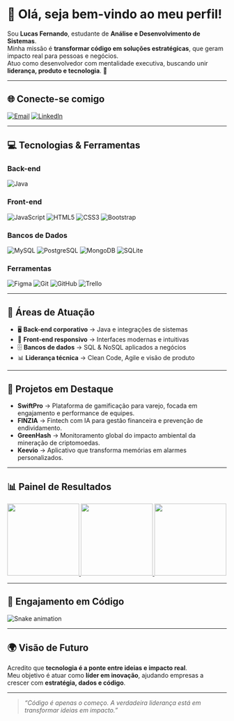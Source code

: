 # 👋 Olá, seja bem-vindo ao meu perfil!

Sou **Lucas Fernando**, estudante de **Análise e Desenvolvimento de Sistemas**.  
Minha missão é **transformar código em soluções estratégicas**, que geram impacto real para pessoas e negócios.  
Atuo como desenvolvedor com mentalidade executiva, buscando unir **liderança, produto e tecnologia**. 🚀

---

## 🌐 Conecte-se comigo
[![Email](https://img.shields.io/badge/Email-0A66C2?logo=gmail&logoColor=white)](mailto:lucasferdev01@gmail.com)
[![LinkedIn](https://img.shields.io/badge/LinkedIn-0A66C2?logo=linkedin&logoColor=white)](https://www.linkedin.com/in/lucas-fernando-silva-6a8903368)

---
## 💻 Tecnologias & Ferramentas

### Back-end
![Java](https://img.shields.io/badge/Java-000000?logo=openjdk&logoColor=0A66C2)

### Front-end
![JavaScript](https://img.shields.io/badge/JavaScript-000000?logo=javascript&logoColor=0A66C2)
![HTML5](https://img.shields.io/badge/HTML5-000000?logo=html5&logoColor=0A66C2)
![CSS3](https://img.shields.io/badge/CSS3-000000?logo=css3&logoColor=0A66C2)
![Bootstrap](https://img.shields.io/badge/Bootstrap-000000?logo=bootstrap&logoColor=0A66C2)

### Bancos de Dados
![MySQL](https://img.shields.io/badge/MySQL-000000?logo=mysql&logoColor=0A66C2)
![PostgreSQL](https://img.shields.io/badge/PostgreSQL-000000?logo=postgresql&logoColor=0A66C2)
![MongoDB](https://img.shields.io/badge/MongoDB-000000?logo=mongodb&logoColor=0A66C2)
![SQLite](https://img.shields.io/badge/SQLite-000000?logo=sqlite&logoColor=0A66C2)

### Ferramentas
![Figma](https://img.shields.io/badge/Figma-000000?logo=figma&logoColor=0A66C2)
![Git](https://img.shields.io/badge/Git-000000?logo=git&logoColor=0A66C2)
![GitHub](https://img.shields.io/badge/GitHub-000000?logo=github&logoColor=0A66C2)
![Trello](https://img.shields.io/badge/Trello-000000?logo=trello&logoColor=0A66C2)

---
## 💼 Áreas de Atuação
- 🖥️ **Back-end corporativo** → Java e integrações de sistemas  
- 🎨 **Front-end responsivo** → Interfaces modernas e intuitivas  
- 🗄️ **Bancos de dados** → SQL & NoSQL aplicados a negócios  
- 📊 **Liderança técnica** → Clean Code, Agile e visão de produto  

---

## 🚀 Projetos em Destaque
- **SwiftPro** → Plataforma de gamificação para varejo, focada em engajamento e performance de equipes.  
- **FINZIA** → Fintech com IA para gestão financeira e prevenção de endividamento.  
- **GreenHash** → Monitoramento global do impacto ambiental da mineração de criptomoedas.  
- **Keevio** → Aplicativo que transforma memórias em alarmes personalizados.  

---



## 📊 Painel de Resultados

<a href="https://github.com/anuraghazra/github-readme-stats">
  <img height="165" src="https://github-readme-stats.vercel.app/api/top-langs/?username=LucasFerdev&layout=compact&langs_count=8&theme=transparent&hide_border=true&title_color=0A66C2&text_color=0A66C2&bg_color=000000" />
</a>

<a href="https://github.com/anuraghazra/github-readme-stats">
  <img height="165" src="https://github-readme-stats.vercel.app/api?username=LucasFerdev&show_icons=true&include_all_commits=true&count_private=true&theme=transparent&hide_border=true&title_color=0A66C2&text_color=0A66C2&icon_color=0A66C2&bg_color=000000" />
</a>

<a href="https://git.io/streak-stats">
  <img height="165" src="https://streak-stats.demolab.com?user=LucasFerdev&theme=dark&hide_border=true&ring=0A66C2&fire=0A66C2&currStreakLabel=0A66C2&background=000000&sideNums=0A66C2&sideLabels=0A66C2&dates=0A66C2" />
</a>

---

## 🐍 Engajamento em Código
![Snake animation](https://github.com/LucasFerdev/LucasFerdev/blob/output/snake.svg)

---

## 🌍 Visão de Futuro
Acredito que **tecnologia é a ponte entre ideias e impacto real**.  
Meu objetivo é atuar como **líder em inovação**, ajudando empresas a crescer com **estratégia, dados e código**.  

---

> _“Código é apenas o começo. A verdadeira liderança está em transformar ideias em impacto.”_
